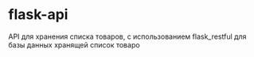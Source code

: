 # flask-api
API для хранения списка товаров, с использованием flask_restful для базы данных хранящей список товаро
